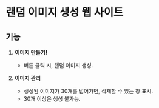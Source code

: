 # 랜덤 이미지 생성 웹 사이트

## 기능

1. **이미지 만들기!**
   - 버튼 클릭 시, 랜덤 이미지 생성.

2. **이미지 관리**
   - 생성된 이미지가 30개를 넘어가면, 삭제할 수 있는 창 표시.
   - 30개 이상은 생성 불가능.
